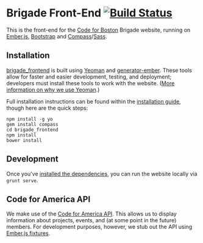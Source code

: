 Brigade Front-End [![Build Status](https://travis-ci.org/codeforboston/brigade_frontend.svg?branch=master)](https://travis-ci.org/codeforboston/brigade_frontend)
=================

This is the front-end for the [Code for Boston](http://www.codeforboston.org/) Brigade website, running on [Ember.js](http://emberjs.com), [Bootstrap](http://getbootstrap.com/) and [Compass](http://compass-style.org/)/[Sass](http://sass-lang.com/).


Installation
------------

[brigade_frontend](https://github.com/codeforboston/brigade_frontend) is built using [Yeoman](http://yeoman.io/) and [generator-ember](https://github.com/yeoman/generator-ember). These tools allow for faster and easier development, testing, and deployment; developers must install these tools to work with the website. ([More information on why we use Yeoman](http://yeoman.io/whyyeoman.html).)

Full installation instructions can be found within the [installation guide](https://github.com/codeforboston/brigade_frontend/wiki/Installation), though here are the quick steps:

    npm install -g yo
    gem install compass
    cd brigade_frontend
    npm install
    bower install


Development
-----------

Once you've [installed the dependencies](https://github.com/codeforboston/brigade_frontend/wiki/Installation), you can run the website locally via `grunt serve`.


Code for America API
--------------------

We make use of the [Code for America API](https://github.com/codeforamerica/cfapi). This allows us to display information about projects, events, and (at some point in the future) members. For development purposes, however, we stub out the API using [Ember.js fixtures](http://emberjs.com/guides/models/the-fixture-adapter/).
